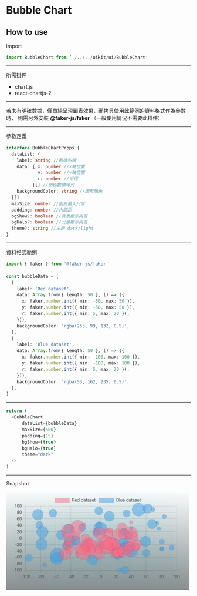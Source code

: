 # Bubble Chart 

## How to use

import

```typescript
import BubbleChart from ‘./../../uikit/ui/BubbleChart'
```
---
所需掛件
- chart.js
- react-chartjs-2
---
若未有明確數據，僅單純呈現圖表效果，而拷貝使用此範例的資料格式作為參數時，
則需另外安裝 **@faker-js/faker** （一般使用情況不需要此掛件）

---


參數定義
```typescript
interface BubbleChartProps {
  dataList: {
    label: string //數據名稱
    data: { x: number //x軸位置
            y: number //y軸位置
            r: number //半徑
          }[] //個別數據陣列
    backgroundColor: string //圖形顏色
  }[]
  maxSize: number //圖表最大尺寸
  padding: number //內間距
  bgShow?: boolean //背景顯示與否
  bgHalo?: boolean //光暈顯示與否
  theme?: string //主題 dark/light
}
```
---
資料格式範例
```typescript
import { faker } from '@faker-js/faker'

const bubbleData = [
  {
    label: 'Red dataset',
    data: Array.from({ length: 50 }, () => ({
      x: faker.number.int({ min: -50, max: 50 }),
      y: faker.number.int({ min: -50, max: 50 }),
      r: faker.number.int({ min: 5, max: 20 }),
    })),
    backgroundColor: 'rgba(255, 99, 132, 0.5)',
  },
  {
    label: 'Blue dataset',
    data: Array.from({ length: 50 }, () => ({
      x: faker.number.int({ min: -100, max: 100 }),
      y: faker.number.int({ min: -100, max: 100 }),
      r: faker.number.int({ min: 5, max: 20 }),
    })),
    backgroundColor: 'rgba(53, 162, 235, 0.5)',
  },
]
```
---


```typescript
return (
  <BubbleChart
      dataList={bubbleData}
      maxSize={500}
      padding={15}
      bgShow={true}
      bgHalo={true}
      theme="dark"
  />
)
```
---

Snapshot

![bubbleChart](./bubbleChart.png)